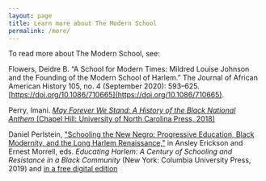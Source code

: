 ```yaml
---
layout: page
title: Learn more about The Modern School
permalink: /more/
---
```

To read more about The Modern School, see:

Flowers, Deidre B. “A School for Modern Times: Mildred Louise Johnson and the Founding of the Modern School of Harlem.” The Journal of African American History 105, no. 4 (September 2020): 593–625. [https://doi.org/10.1086/710665](https://doi.org/10.1086/710665).

Perry, Imani. [_May Forever We Stand: A History of the Black National Anthem_ (Chapel Hill: University of North Carolina Press, 2018)](https://uncpress.org/book/9781469666099/may-we-forever-stand/)

Daniel Perlstein, ["Schooling the New Negro: Progressive Education, Black Modernity, and the Long Harlem Renaissance,"](https://ansleyerickson.github.io/book/chapters/01/) in Ansley Erickson and Ernest Morrell, eds. _Educating Harlem: A Century of Schooling and Resistance in a Black Community_ (New York: Columbia University Press, 2019) and [in a free digital edition](ansleyerickson.github.io/book)
